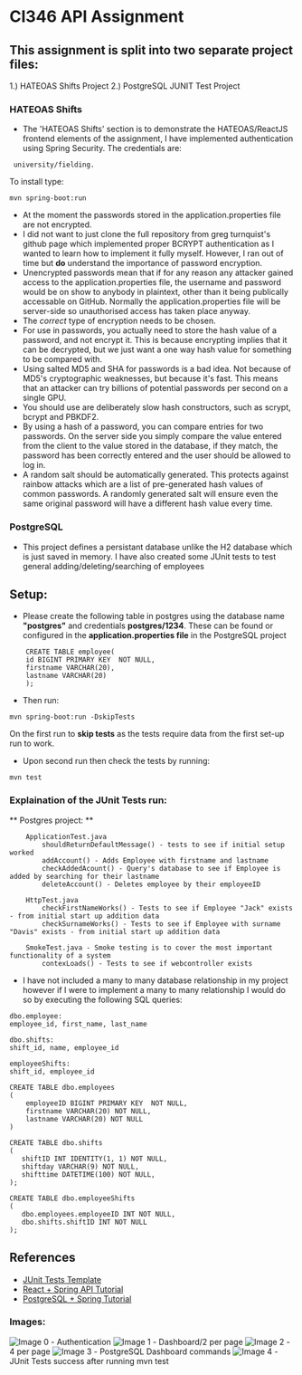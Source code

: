# CI346 API Assignment

## This assignment is split into two separate project files:
1.) HATEOAS Shifts Project
2.) PostgreSQL JUNIT Test Project

### HATEOAS Shifts

* The 'HATEOAS Shifts' section is to demonstrate the HATEOAS/ReactJS frontend elements of the assignment, I have implemented authentication using Spring Security.
The credentials are:

```
 university/fielding.
```
To install type:
```
mvn spring-boot:run
```


* At the moment the passwords stored in the application.properties file are not encrypted. 
* I did not want to just clone the full repository from greg turnquist's github page which implemented proper BCRYPT authentication as I wanted to learn how to implement it fully myself. However, I ran out of time but **do** understand the importance of password encryption. 
* Unencrypted passwords mean that if for any reason any attacker gained access to the application.properties file, the username and password would be on show to anybody in plaintext, other than it being publically accessable on GitHub. Normally the application.properties file will be server-side so unauthorised access has taken place anyway.
* The *correct* type of encryption needs to be chosen.
* For use in passwords, you actually need to store the hash value of a password, and not encrypt it. This is because encrypting implies that it can be decrypted, but we just want a one way hash value for something to be compared with.
* Using salted MD5 and SHA for passwords is a bad idea. Not because of MD5's cryptographic weaknesses, but because it's fast. This means that an attacker can try billions of potential passwords per second on a single GPU.
* You should use are deliberately slow hash constructors, such as scrypt, bcrypt and PBKDF2.
* By using a hash of a password, you can compare entries for two passwords. On the server side you simply compare the value entered from the client to the value stored in the database, if they match, the password has been correctly entered and the user should be allowed to log in.
* A random salt should be automatically generated. This protects against rainbow attacks which are a list of pre-generated hash values of common passwords. A randomly generated salt will ensure even the same original password will have a different hash value every time. 


### PostgreSQL

* This project defines a persistant database unlike the H2 database which is just saved in memory. I have also created some JUnit tests to test general adding/deleting/searching of employees 



	
##	Setup:
* 	Please create the following table in postgres using the database name **"postgres"** and credentials **postgres/1234**. These can be found or configured in the **application.properties file** in the PostgreSQL project

```
	CREATE TABLE employee(
    id BIGINT PRIMARY KEY  NOT NULL,
    firstname VARCHAR(20),
    lastname VARCHAR(20)
    );
```

* Then run:
```
mvn spring-boot:run -DskipTests
```
On the first run to **skip tests** as the tests require data from the first set-up run to work.

* Upon second run then check the tests by running:
```
mvn test
```

 ### Explaination of the JUnit Tests run:
 **   Postgres project: **
```
	ApplicationTest.java
		shouldReturnDefaultMessage() - tests to see if initial setup worked
		addAccount() - Adds Employee with firstname and lastname
		checkAddedAcount() - Query's database to see if Employee is added by searching for their lastname
		deleteAccount() - Deletes employee by their employeeID
	
	HttpTest.java
		checkFirstNameWorks() - Tests to see if Employee "Jack" exists - from initial start up addition data
		checkSurnameWorks() - Tests to see if Employee with surname "Davis" exists - from initial start up addition data
		
	SmokeTest.java - Smoke testing is to cover the most important functionality of a system
		contexLoads() - Tests to see if webcontroller exists
```



* I have not included a many to many database relationship in my project however if I were to implement a many to many relationship I would do so by executing the following SQL queries:

```
dbo.employee:
employee_id, first_name, last_name

dbo.shifts: 
shift_id, name, employee_id

employeeShifts:
shift_id, employee_id    

CREATE TABLE dbo.employees
(
    employeeID BIGINT PRIMARY KEY  NOT NULL,
    firstname VARCHAR(20) NOT NULL,
    lastname VARCHAR(20) NOT NULL
)

CREATE TABLE dbo.shifts
(
   shiftID INT IDENTITY(1, 1) NOT NULL,
   shiftday VARCHAR(9) NOT NULL,
   shifttime DATETIME(100) NOT NULL,
);

CREATE TABLE dbo.employeeShifts
(
   dbo.employees.employeeID INT NOT NULL,
   dbo.shifts.shiftID INT NOT NULL
);
```



   ## References

* [JUnit Tests Template](http://www.lucassaldanha.com/unit-and-integration-tests-in-spring-boot/)
* [React + Spring API Tutorial](https://github.com/spring-guides/tut-react-and-spring-data-rest)
* [PostgreSQL + Spring Tutorial](http://javasampleapproach.com/spring-framework/use-spring-jpa-postgresql-spring-boot)


### Images:
![Image 0](https://cloud.githubusercontent.com/assets/11032404/25718761/360447d8-30ff-11e7-9312-144d5893a6a5.PNG) - Authentication
![Image 1](https://cloud.githubusercontent.com/assets/11032404/25718764/361d4120-30ff-11e7-9b1b-53283454b084.PNG) - Dashboard/2 per page
![Image 2](https://cloud.githubusercontent.com/assets/11032404/25718760/35f0bc54-30ff-11e7-8223-9457c12a7bee.PNG) - 4 per page
![Image 3](https://cloud.githubusercontent.com/assets/11032404/25718762/361d18ee-30ff-11e7-9c17-9fb060f9372d.PNG) - PostgreSQL Dashboard commands
![Image 4](https://cloud.githubusercontent.com/assets/11032404/25718763/361d4b48-30ff-11e7-8594-7cbbb3344046.PNG) - JUnit Tests success after running mvn test
